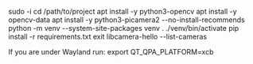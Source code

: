 sudo -i
cd /path/to/project
apt install -y python3-opencv
apt install -y opencv-data
apt install -y python3-picamera2 --no-install-recommends
python -m venv --system-site-packages venv
. ./venv/bin/activate
pip install -r requirements.txt
exit
libcamera-hello --list-cameras

If you are under Wayland run:
export QT_QPA_PLATFORM=xcb

